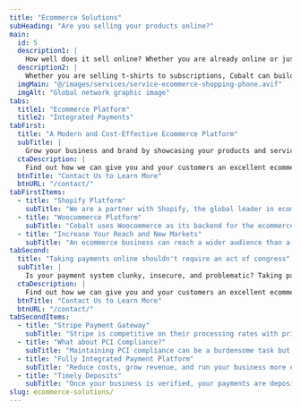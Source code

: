 ```yaml
---
title: "Ecommerce Solutions"
subHeading: "Are you selling your products online?"
main:
  id: 5
  description1: |
    How well does it sell online? Whether you are already online or just starting out, Cobalt Web Technologies can help bring your business online and reach a wider customer base. We can build your ecommerce website to showcase your brand and products exactly how you want.
  description2: |
    Whether you are selling t-shirts to subscriptions, Cobalt can build your ecommerce solution today. We have the right solutions to make it easy to take your ecommerce site to the next level.
  imgMain: "@/images/services/service-ecommerce-shopping-phone.avif"
  imgAlt: "Global network graphic image"
tabs:
  title1: "Ecommerce Platform"
  title2: "Integrated Payments"
tabFirst:
  title: "A Modern and Cost-Effective Ecommerce Platform"
  subTitle: |
    Grow your business and brand by showcasing your products and services online. We can design and build your online storefront to your exact needs.
  ctaDescription: |
    Find out how we can give you and your customers an excellent ecommerce shopping experience.
  btnTitle: "Contact Us to Learn More"
  btnURL: "/contact/"
tabFirstItems:
  - title: "Shopify Platform"
    subTitle: "We are a partner with Shopify, the global leader in ecommerce. Leveraging the power of Shopify whose platform is omnichannel. From a brick-and-mortar store to online, you can have a unified experience with easy-to-use system. Shopify has integrations for both in-person point of sale (POS) and ecommerce. Managing inventory, advanced sales reporting, integrated payment solutions, and secure system with Shopify makes running your online business smooth and easy."
  - title: "Woocommerce Platform"
    subTitle: "Cobalt uses Woocommerce as its backend for the ecommerce platform that integrates with WordPress. It has an easy to use interface to manage inventory, orders, product images, and everything else you could need for an online store."
  - title: "Increase Your Reach and New Markets"
    subTitle: "An ecommerce business can reach a wider audience than a physical store alone. You can sell your products to customers all over the world without the need for a physical presence in every location. Integration with shipping partners and logistics companies allows you to ship your online orders across the globe."
tabSecond:
  title: "Taking payments online shouldn't require an act of congress"
  subTitle: |
    Is your payment system clunky, insecure, and problematic? Taking payments online can be complicated, but it doesn't have to be. We partner with Stripe, the world's leading online payment processor, to handle all the complication of integrating a payment gateway for your ecommerce website.
  ctaDescription: |
    Find out how we can give you and your customers an excellent ecommerce shopping experience.
  btnTitle: "Contact Us to Learn More"
  btnURL: "/contact/"
tabSecondItems:
  - title: "Stripe Payment Gateway"
    subTitle: "Stripe is competitive on their processing rates with pricing at 2.9% + $0.30 per transaction and for high volume customers there may be further discounts. There are no hidden fees so you know exactly what you pay per transaction."
  - title: "What about PCI Compliance?"
    subTitle: "Maintaining PCI compliance can be a burdensome task but is required when taking electronic payments. Stripe analyzes your integration method and advises you on how to reduce your compliance burden. Stripe will notify you ahead of time if a growing transaction volume will require a change in how you validate compliance."
  - title: "Fully Integrated Payment Platform"
    subTitle: "Reduce costs, grow revenue, and run your business more efficiently on a fully integrated platform. Use Stripe to handle all of your payments-related needs, manage revenue operations, and launch (or invent) new business models. "
  - title: "Timely Deposits"
    subTitle: "Once your business is verified, your payments are deposited into your bank account the next banking business day. Run your business knowing your payments will arrive on time and not worry about cash flow."
slug: ecommerce-solutions/
---
```

